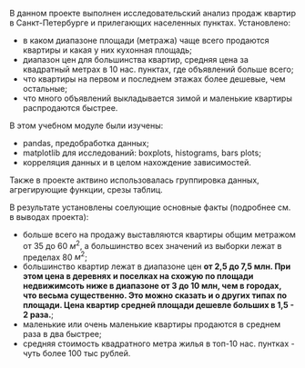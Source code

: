 В данном проекте выполнен исследовательский анализ продаж квартир в Санкт-Петербурге и прилегающих населенных пунктах. Установлено:
- в каком диапазоне площади (метража) чаще всего продаются квартиры и какая у них кухонная площадь;
- диапазон цен для большинства квартир, средняя цена за квадратный метрах в 10 нас. пунктах, где объявлений больше всего;
- что квартиры на первом и последнем этажах более дешевые, чем остальные;
- что много объявлений выкладывается зимой и маленькие квартиры распродаются быстрее.

В этом учебном модуле были изучены: 
- pandas, предобработка данных;
- matplotlib для исследований: boxplots, histograms, bars plots;
- корреляция данных  и в целом нахождение зависимостей.

Также в проекте актвино использовалась группировка данных, агрегирующие функции, срезы таблиц.

В результате установлены соелующие основные факты (подробнее см. в выводах проекта):
- больше всего на продажу выставляются квартиры общим метражом от 35 до 60 $м^2$, а большинство всех значений из выборки лежат в пределах 80 $м^2$;
- большинство квартир лежат в диапазоне цен **от 2,5 до 7,5 млн. При этом цена в деревнях и поселках на схожую по площади недвижимсоть ниже в диапазоне от 3 до 10 млн, чем в городах, что весьма существенно. Это можно сказать и о других типах по площади. Цена квартир средней площади дешевле больших в 1,5 - 2 раза.**;
- маленькие или очень маленькие квартиры продаются в среднем раза в два быстрее;
- средняя стоимость квадратного метра жилья в топ-10 нас. пунтках - чуть более 100 тыс рублей.
